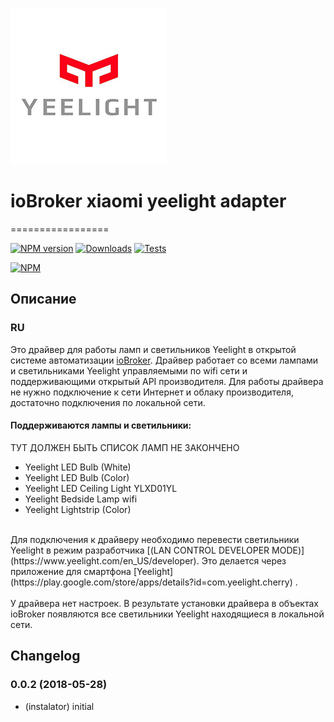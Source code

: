 ![Logo](admin/yeelight.png)
# ioBroker xiaomi yeelight adapter
=================

[![NPM version](http://img.shields.io/npm/v/iobroker.yeelight.svg)](https://www.npmjs.com/package/iobroker.yeelight)
[![Downloads](https://img.shields.io/npm/dm/iobroker.yeelight.svg)](https://www.npmjs.com/package/iobroker.yeelight)
[![Tests](http://img.shields.io/travis/instalator/ioBroker.yeelight/master.svg)](https://travis-ci.org/instalator/ioBroker.yeelight)

[![NPM](https://nodei.co/npm/iobroker.yeelight.png?downloads=true)](https://nodei.co/npm/iobroker.yeelight/)

## Описание
### RU<br/>
Это драйвер для работы ламп и светильников Yeelight в открытой системе автоматизации [ioBroker](https://github.com/ioBroker/ioBroker). 
Драйвер работает со всеми лампами и светильниками Yeelight управляемыми по wifi сети и поддерживающими открытый API производителя.
Для работы драйвера не нужно подключение к сети Интернет и облаку производителя, достаточно подключения по локальной сети.<br/>

#### Поддерживаются лампы и светильники:<br/>

ТУТ ДОЛЖЕН БЫТЬ СПИСОК ЛАМП НЕ ЗАКОНЧЕНО<br/>
+ Yeelight LED Bulb (White) 
+ Yeelight LED Bulb (Color)
+ Yeelight LED Ceiling Light YLXD01YL
+ Yeelight Bedside Lamp wifi
+ Yeelight Lightstrip (Color)
<br/>
Для подключения к драйверу необходимо перевести светильники Yeelight в режим разработчика [(LAN CONTROL DEVELOPER MODE)](https://www.yeelight.com/en_US/developer). Это делается через приложение для смартфона [Yeelight](https://play.google.com/store/apps/details?id=com.yeelight.cherry)  .<br/>
<br/>
У драйвера нет настроек. В результате установки драйвера в объектах ioBroker появляются все светильники Yeelight находящиеся в локальной сети.<br/>

## Changelog

### 0.0.2 (2018-05-28)
* (instalator) initial
